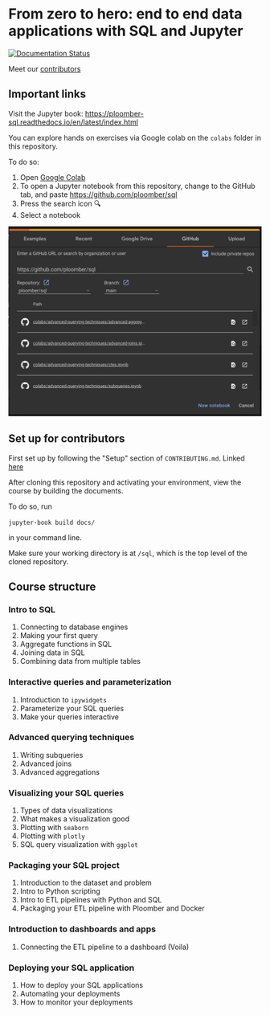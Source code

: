 # From zero to hero: end to end data applications with SQL and Jupyter

[![Documentation Status](https://readthedocs.org/projects/ploomber-sql/badge/?version=latest)](https://ploomber-sql.readthedocs.io/en/latest/?badge=latest)

Meet our [contributors](https://github.com/ploomber/sql/blob/main/docs/contributors/contributors.m)

## Important links

Visit the Jupyter book: https://ploomber-sql.readthedocs.io/en/latest/index.html 

You can explore hands on exercises via Google colab on the `colabs` folder in this repository.

To do so:

1. Open [Google Colab](https://colab.research.google.com/)
2. To open a Jupyter notebook from this repository, change to the GitHub tab, and paste https://github.com/ploomber/sql
3. Press the search icon 🔍
4. Select a notebook

![](sql-ploomber-colab.png)

## Set up for contributors

First set up by following the "Setup" section of `CONTRIBUTING.md`. Linked [here](https://github.com/ploomber/sql/blob/main/CONTRIBUTING.md)

After cloning this repository and activating your environment, view the course by building the documents. 

To do so, run 

`jupyter-book build docs/` 

in your command line. 

Make sure your working directory is at `/sql`, which is the top level of the cloned repository.

## Course structure

### Intro to SQL

1. Connecting to database engines
2. Making your first query
3. Aggregate functions in SQL
4. Joining data in SQL
5. Combining data from multiple tables 

### Interactive queries and parameterization

1. Introduction to `ipywidgets`
2. Parameterize your SQL queries
3. Make your queries interactive

### Advanced querying techniques

1. Writing subqueries
2. Advanced joins
3. Advanced aggregations

### Visualizing your SQL queries

1. Types of data visualizations
2. What makes a visualization good
3. Plotting with `seaborn`
4. Plotting with `plotly`
5. SQL query visualization with `ggplot`


### Packaging your SQL project

1. Introduction to the dataset and problem
2. Intro to Python scripting
3. Intro to ETL pipelines with Python and SQL
4. Packaging your ETL pipeline with Ploomber and Docker

### Introduction to dashboards and apps

1. Connecting the ETL pipeline to a dashboard (Voila)

### Deploying your SQL application

1. How to deploy your SQL applications
2. Automating your deployments
3. How to monitor your deployments 


